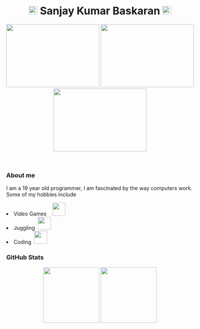 <h1 align="center"> <img src="https://i.pinimg.com/originals/bd/d3/36/bdd3360a05b0c02cc9cc766a73bc75fc.gif" height="23px"> Sanjay Kumar Baskaran <img src="https://i.pinimg.com/originals/bd/d3/36/bdd3360a05b0c02cc9cc766a73bc75fc.gif" height="23px"></h1>


<p align="center" float="left">
  <img src="https://c.tenor.com/VpZ2Nf5gdRYAAAAM/pc-banging.gi" height="170" width="250"/> 
  <img src="https://i.pinimg.com/originals/77/ca/a3/77caa32884d735d439ade45ba37feaf2.gif" height="170" width="250"/>
  <img src="https://i.pinimg.com/originals/e4/26/70/e426702edf874b181aced1e2fa5c6cde.gif" height="170" width="250"/>
</p>
<br>
<h3>About me</h3>
  <p> I am a 19 year old programmer, I am fascinated by the way computers work. Some of my hobbies include 
  <br>
  <li>Video Games &nbsp;&nbsp; <a href="https://steamcommunity.com/id/Elite_Frosty/"><img src="https://c.tenor.com/lnHy5A_HnVMAAAAC/pc-master-race-gaming.gif" height="35px"> </a></li>
  <li>Juggling&nbsp;&nbsp;<img src="https://c.tenor.com/-GTBu3LJF6wAAAAi/man-juggling-joypixels.gif" height="35px"></li>
  <li>Coding&nbsp;&nbsp;<img src="https://cdn.dribbble.com/users/1059583/screenshots/4171367/media/34e69eb61a7bd8dea1c957a8b82605a7.gif" height="35px"></li>
</p>

<h3>GitHub Stats</h3>

<p align="center" float="left">
  <img src="https://github-readme-stats.vercel.app/api?username=sanjaybaskaran01&layout=compact&theme=synthwave&show_icons=true" height=150/>
  <img src="https://github-readme-stats.vercel.app/api/top-langs?username=sanjaybaskaran01&show_icons=true&locale=en&layout=compact&theme=synthwave" height=150/>
</p>

<!--
**sanjaybaskaran01/sanjaybaskaran01** is a ✨ _special_ ✨ repository because its `README.md` (this file) appears on your GitHub profile.

Here are some ideas to get you started:

- 🔭 I’m currently working on ...
- 🌱 I’m currently learning ...
- 👯 I’m looking to collaborate on ...
- 🤔 I’m looking for help with ...
- 💬 Ask me about ...
- 📫 How to reach me: ...
- 😄 Pronouns: ...
- ⚡ Fun fact: ...
-->
